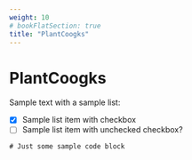 ```yaml
---
weight: 10
# bookFlatSection: true
title: "PlantCoogks"
---
```


# PlantCoogks

Sample text with a sample list:

- [x] Sample list item with checkbox
- [ ] Sample list item with unchecked checkbox?

```
# Just some sample code block
```
